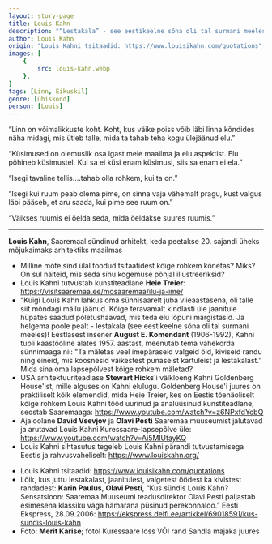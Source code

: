 ```yaml
---
layout: story-page
title: Louis Kahn
description: "“Lestakala” - see eestikeelne sõna oli tal surmani meeles!"
author: Louis Kahn
origin: "Louis Kahni tsitaadid: https://www.louisikahn.com/quotations"
images: [
    {
        src: louis-kahn.webp
    },
]
tags: [Linn, Eikuskil]
genre: [ühiskond]
person: [Louis]
---
```


<!-- # {{$doc.title}} -->

“Linn on võimalikkuste koht. Koht, kus väike poiss võib läbi linna kõndides näha midagi, mis ütleb talle, mida ta tahab teha kogu ülejäänud elu.”

“Küsimused on olemuslik osa igast meie maailma ja elu aspektist. Elu põhineb küsimustel. Kui sa ei küsi enam küsimusi, siis sa enam ei ela.”

“Isegi tavaline tellis….tahab olla rohkem, kui ta on.”

“Isegi kui ruum peab olema pime, on sinna vaja vähemalt pragu, kust valgus läbi pääseb, et aru saada, kui pime see ruum on.”

“Väikses ruumis ei öelda seda, mida öeldakse suures ruumis.”

<hr />

**Louis Kahn**, Saaremaal sündinud arhitekt, keda peetakse 20. sajandi üheks mõjukaimaks arhitektiks maailmas



<!-- Täägid kõndima küsima elama tahtma pääsema -->



<story-author :author="author" :origin="origin"></story-author>


<details-wrapper summary="Mis mõtted tekkisid?">

- Milline mõte sind ülal toodud tsitaatidest kõige rohkem kõnetas? Miks? On sul näiteid, mis seda sinu kogemuse põhjal illustreeriksid?
- Louis Kahni tutvustab kunstiteadlane **Heie Treier**: https://visitsaaremaa.ee/mosaaremaa/ilu-ja-ime/
- “Kuigi Louis Kahn lahkus oma sünnisaarelt juba viieaastasena, oli talle siit mõndagi mällu jäänud. Kõige teravamalt kindlasti üle jaanitule hüpates saadud põletushaavad, mis teda elu lõpuni märgistasid. Ja helgema poole pealt - lestakala (see eestikeelne sõna oli tal surmani meeles)! Eestlasest insener **August E. Komendant** (1906-1992), Kahni tubli kaastööline alates 1957. aastast, meenutab tema vahekorda sünnimaaga nii: "Ta mäletas veel imepäraseid valgeid öid, kiviseid randu ning eineid, mis koosnesid väikestest punaseist kartuleist ja lestakalast.” Mida sina oma lapsepõlvest kõige rohkem mäletad?
- USA arhitektuuriteadlase **Stewart Hicks**'i välkloeng Kahni Goldenberg House'ist, mille alguses on Kahni elulugu. Goldenberg House'i juures on praktiliselt kõik elemendid, mida Heie Treier, kes on Eestis tõenäoliselt kõige rohkem Louis Kahni tööd uurinud ja analüüsinud kunstiteadlane, seostab Saaremaaga: https://www.youtube.com/watch?v=z6NPxfdYcbQ
- Ajaloolane **David Vsevjov** ja **Olavi Pesti** Saaremaa muuseumist jalutavad ja arutavad Louis Kahni Kuressaare-lapsepõlve üle: https://www.youtube.com/watch?v=Ai5MlUtayKQ
- Louis Kahni sihtasutus tegeleb Louis Kahni pärandi tutvustamisega Eestis ja rahvusvaheliselt: https://www.louiskahn.org/
</details-wrapper>


<details-wrapper summary="Allikad" class="text-sm" icon="icon-park-outline:document-folder">

- Louis Kahni tsitaadid: https://www.louisikahn.com/quotations
- Lõik, kus juttu lestakalast, jaanitulest, valgetest öödest ka kivistest randadest: **Karin Paulus**, **Olavi Pesti**, “Kus sündis Louis Kahn? Sensatsioon: Saaremaa Muuseumi teadusdirektor Olavi Pesti paljastab esimesena klassiku väga hämarana püsinud perekonnaloo.” Eesti Ekspress, 28.09.2006: https://ekspress.delfi.ee/artikkel/69018591/kus-sundis-louis-kahn
- Foto: **Merit Karise**; fotol Kuressaare loss VÕI rand Sandla majaka juures

</details-wrapper>
